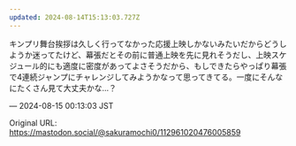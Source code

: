 ```yaml
---
updated: 2024-08-14T15:13:03.727Z
---
```


<p>キンプリ舞台挨拶は久しく行ってなかった応援上映しかないみたいだからどうしようか迷ってたけど、幕張だとその前に普通上映を先に見れそうだし、上映スケジュール的にも適度に密度があってよさそうだから、もしできたらやっぱり幕張で4連続ジャンプにチャレンジしてみようかなって思ってきてる。一度にそんなにたくさん見て大丈夫かな…？</p>

&mdash; 2024-08-15 00:13:03 JST

Original URL: https://mastodon.social/@sakuramochi0/112961020476005859
